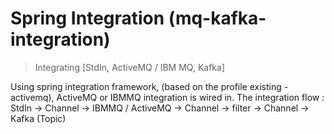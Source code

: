 # Spring Integration (mq-kafka-integration)
> Integrating [StdIn, ActiveMQ / IBM MQ, Kafka]

Using spring integration framework, (based on the profile existing - activemq), ActiveMQ or IBMMQ integration is wired in.
The integration flow :  StdIn -> Channel -> IBMMQ / ActiveMQ -> Channel -> filter -> Channel -> Kafka (Topic)